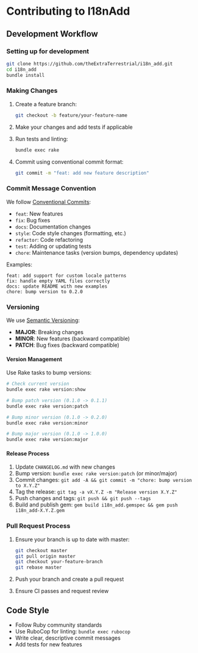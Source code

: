 # Contributing to I18nAdd

## Development Workflow

### Setting up for development

```bash
git clone https://github.com/theExtraTerrestrial/i18n_add.git
cd i18n_add
bundle install
```

### Making Changes

1. Create a feature branch:
   ```bash
   git checkout -b feature/your-feature-name
   ```

2. Make your changes and add tests if applicable

3. Run tests and linting:
   ```bash
   bundle exec rake
   ```

4. Commit using conventional commit format:
   ```bash
   git commit -m "feat: add new feature description"
   ```

### Commit Message Convention

We follow [Conventional Commits](https://www.conventionalcommits.org/):

- `feat`: New features
- `fix`: Bug fixes
- `docs`: Documentation changes
- `style`: Code style changes (formatting, etc.)
- `refactor`: Code refactoring
- `test`: Adding or updating tests
- `chore`: Maintenance tasks (version bumps, dependency updates)

Examples:
```
feat: add support for custom locale patterns
fix: handle empty YAML files correctly
docs: update README with new examples
chore: bump version to 0.2.0
```

### Versioning

We use [Semantic Versioning](https://semver.org/):

- **MAJOR**: Breaking changes
- **MINOR**: New features (backward compatible)
- **PATCH**: Bug fixes (backward compatible)

#### Version Management

Use Rake tasks to bump versions:

```bash
# Check current version
bundle exec rake version:show

# Bump patch version (0.1.0 -> 0.1.1)
bundle exec rake version:patch

# Bump minor version (0.1.0 -> 0.2.0)
bundle exec rake version:minor

# Bump major version (0.1.0 -> 1.0.0)
bundle exec rake version:major
```

#### Release Process

1. Update `CHANGELOG.md` with new changes
2. Bump version: `bundle exec rake version:patch` (or minor/major)
3. Commit changes: `git add -A && git commit -m "chore: bump version to X.Y.Z"`
4. Tag the release: `git tag -a vX.Y.Z -m "Release version X.Y.Z"`
5. Push changes and tags: `git push && git push --tags`
6. Build and publish gem: `gem build i18n_add.gemspec && gem push i18n_add-X.Y.Z.gem`

### Pull Request Process

1. Ensure your branch is up to date with master:
   ```bash
   git checkout master
   git pull origin master
   git checkout your-feature-branch
   git rebase master
   ```

2. Push your branch and create a pull request

3. Ensure CI passes and request review

## Code Style

- Follow Ruby community standards
- Use RuboCop for linting: `bundle exec rubocop`
- Write clear, descriptive commit messages
- Add tests for new features
